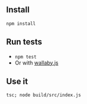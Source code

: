 ## Install
```npm install```

## Run tests
 - ```npm test```
 - Or with [wallaby.js](https://wallabyjs.com/)

## Use it
```tsc; node build/src/index.js```